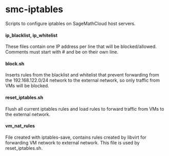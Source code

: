 smc-iptables
============

Scripts to configure iptables on SageMathCloud host servers.

#### ip_blacklist, ip_whitelist 
These files contain one IP address per line that will be blocked/allowed. Comments must start with # and be on their own line.

#### block.sh
Inserts rules from the blacklist and whitelist that prevent forwarding from the 192.168.122.0/24 network to the external network, so only traffic from VMs will be blocked.

#### reset_iptables.sh
Flush all current iptables rules and load rules to forward traffic from VMs to the external network. 

#### vm_nat_rules
File created with iptables-save, contains rules created by libvirt for forwarding VM network to external network. This file is used by reset_iptables.sh.

